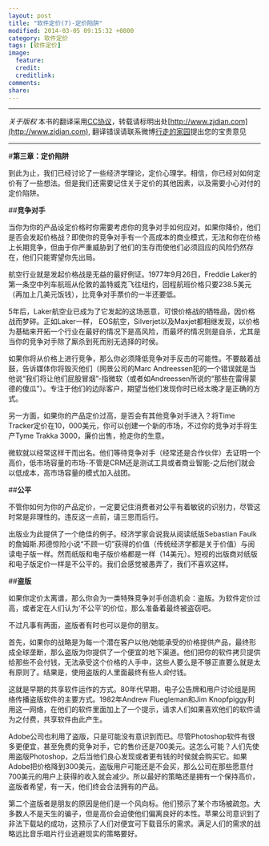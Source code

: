 ```yaml
---
layout: post
title: "软件定价(7)-定价陷阱"
modified: 2014-03-05 09:15:32 +0800
category: 软件定价
tags: [软件定价]
image:
  feature: 
  credit: 
  creditlink: 
comments: 
share: 
---
```


-----

*关于版权*
本书的翻译采用[CC协议](creativecommons.org/licenses/by-nc-sa/2.5/cn/‎)，转载请标明出处[http://www.zjdian.com](http://www.zjdian.com), 翻译错误请联系微博[行走的家园](http://weibo.com/walkinghome)提出您的宝贵意见

-----

#**第三章：定价陷阱**

到此为止，我们已经讨论了一些经济学理论，定价心理学。相信，你已经对如何定价有了一些想法。但是我们还需要记住关于定价的其他因素，以及需要小心对付的定价陷阱。

##**竞争对手**

当你为你的产品设定价格时你需要考虑你的竞争对手如何应对。如果你降价，他们是否会发起价格战？即使你的竞争对手有一个高成本的商业模式，无法和你在价格上长期竞争，但由于你严重威胁到了他们的生存而使他们必须回应的风险仍然存在，他们只能寄望你先出局。

航空行业就是发起价格战是无益的最好例证。1977年9月26日，Freddie Laker的第一条空中列车航班从伦敦的盖特威克飞往纽约，回程航班价格只要238.5美元（再加上几美元饭钱），比竞争对手票价的一半还要低。

5年后，Laker航空业已成为了它发起的这场恶意，可恨价格战的牺牲品，因价格战而梦碎。正如Laker一样， EOS航空，Silverjet以及Maxjet都相继发现，以价格为基础来开拓一个行业在最好的情况下是高风险，而最坏的情况则是自杀，尤其是当你的竞争对手除了厮杀到死而别无选择的时侯。

如果你将从价格上进行竞争，那么你必须降低竞争对手反击的可能性。不要敲着战鼓，告诉媒体你将毁灭他们（网景公司的Marc Andreessen犯的一个错误就是当他说“我们将让他们屁股冒烟”-指微软（或者如Andreessen所说的“那些在雷得蒙德的傻瓜”）。专注于他们的边际客户，期望当他们发现你时已经太晚才是正确的方式。

另一方面，如果你的产品定价过高，是否会有其他竞争对手进入？将Time Tracker定价在10，000美元，你可以创建一个新的市场，不过你的竞争对手将生产Tyme Trakka 3000，廉价出售，抢走你的生意。

微软就以经常这样干而出名。他们等待竞争对手（经常还是合作伙伴）去证明一个高价，低市场容量的市场-不管是CRM还是测试工具或者商业智能-之后他们就会以低成本，高市场容量的模式加入战团。

##**公平**

不管你如何为你的产品定价，一定要记住消费者对公平有着敏锐的识别力，尽管这时常是非理性的。违反这一点前，请三思而后行。

出版业为此提供了一个绝佳的例子。经济学家会说我从阅读纸版Sebastian Faulk的詹姆斯.邦德惊险小说“不顾一切”获得的价值（传统经济学都是关于价值）与阅读电子版一样。然而纸版和电子版价格都是一样（14美元）。短视的出版商对纸版和电子版定价一样是不公平的。我们会感觉被愚弄了，我们不喜欢这样。

##**盗版**

如果你定价太离谱，那么你会为一类特殊竞争对手创造机会：盗版。为软件定价过高，或者定在人们认为‘不公平’的价位，那么准备着最终被盗窃吧。

不过凡事有两面，盗版者有时也可以是你的朋友。

首先，如果你的战略是为每一个潜在客户以他/她能承受的价格提供产品，最终形成全球垄断，那么盗版为你提供了一个便宜的地下渠道。他们把你的软件拷贝提供给那些不会付钱，无法承受这个价格的人手中，这些人要么是不够正直要么就是太有原则了。结果是，使用盗版的人里面最终有些人*会*付钱。

这就是早期的共享软件运作的方式。80年代早期，电子公告牌和用户讨论组是网络传播盗版软件的主要方式。1982年Andrew Fluegleman和Jim Knopfpiggy利用这一网络，在他们的软件里面加上了一个提示，请求人们如果喜欢他们的软件请为之付费，共享软件由此产生。

Adobe公司也利用了盗版，只是可能没有意识到而已。尽管Photoshop软件有很多更便宜，甚至免费的竞争对手，它的售价还是700美元。这怎么可能？人们先使用盗版Photoshop，之后当他们良心发现或者更有钱的时侯就会购买它。如果Adobe把价格降到300美元，盗版用户可能还是不会买，那么公司在那些愿意付700美元的用户上获得的收入就会减少。所以最好的策略还是拥有一个保持高价，盗版者希望，有一天，他们终会合法拥有的产品。

第二个盗版者是朋友的原因是他们是一个风向标。他们预示了某个市场被疏忽。大多数人不是天生的骗子，但是高价会迫使他们偏离良好的本性。苹果公司意识到了非法下载站的成功，这预示了人们对便宜可下载音乐的需求。满足人们的需求的战略远比音乐唱片行业逃避现实的策略要好。

